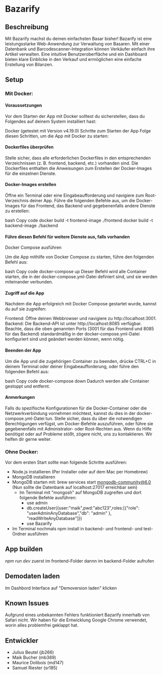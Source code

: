 # Bazarify 
## Beschreibung
Mit Bazarify machst du deinen einfachsten Basar bisher! Bazarify ist eine leistungsstarke Web-Anwendung zur Verwaltung von Basaren. Mit einer Datenbank und Barcodescanner-Integration können Verkäufer einfach ihre Artikel verwalten. Eine intuitive Benutzeroberfläche und ein Dashboard bieten klare Einblicke in den Verkauf und ermöglichen eine einfache Erstellung von Bilanzen.

## Setup

### Mit Docker:
#### Voraussetzungen
Vor dem Starten der App mit Docker solltest du sicherstellen, dass du Folgendes auf deinem System installiert hast:

Docker (getestet mit Version v4.19.0)
Schritte zum Starten der App
Folge diesen Schritten, um die App mit Docker zu starten:

#### Dockerfiles überprüfen

Stelle sicher, dass alle erforderlichen Dockerfiles in den entsprechenden Verzeichnissen (z. B. frontend, backend, etc.) vorhanden sind. Die Dockerfiles enthalten die Anweisungen zum Erstellen der Docker-Images für die einzelnen Dienste.

#### Docker-Images erstellen

Öffne ein Terminal oder eine Eingabeaufforderung und navigiere zum Root-Verzeichnis deiner App. Führe die folgenden Befehle aus, um die Docker-Images für das Frontend, das Backend und gegebenenfalls andere Dienste zu erstellen:

bash
Copy code
docker build -t frontend-image ./frontend
docker build -t backend-image ./backend
#### Führe diesen Befehl für weitere Dienste aus, falls vorhanden
Docker Compose ausführen

Um die App mithilfe von Docker Compose zu starten, führe den folgenden Befehl aus:

bash
Copy code
docker-compose up
Dieser Befehl wird alle Container starten, die in der docker-compose.yml-Datei definiert sind, und sie werden miteinander verbunden.

#### Zugriff auf die App

Nachdem die App erfolgreich mit Docker Compose gestartet wurde, kannst du auf sie zugreifen:

Frontend: Öffne deinen Webbrowser und navigiere zu http://localhost:3001.
Backend: Die Backend-API ist unter http://localhost:8085 verfügbar.
Beachte, dass die oben genannten Ports (3001 für das Frontend und 8085 für das Backend) standardmäßig in der docker-compose.yml-Datei konfiguriert sind und geändert werden können, wenn nötig.

#### Beenden der App

Um die App und die zugehörigen Container zu beenden, drücke CTRL+C in deinem Terminal oder deiner Eingabeaufforderung, oder führe den folgenden Befehl aus:

bash
Copy code
docker-compose down
Dadurch werden alle Container gestoppt und entfernt.

#### Anmerkungen
Falls du spezifische Konfigurationen für die Docker-Container oder die Netzwerkverbindung vornehmen möchtest, kannst du dies in der docker-compose.yml-Datei tun.
Stelle sicher, dass du über die notwendigen Berechtigungen verfügst, um Docker-Befehle auszuführen, oder führe sie gegebenenfalls mit Administrator- oder Root-Rechten aus.
Wenn du Hilfe benötigst oder auf Probleme stößt, zögere nicht, uns zu kontaktieren. Wir helfen dir gerne weiter.

### Ohne Docker:
Vor dem ersten Start sollte man folgende Schritte ausführen:
 - Node.js installieren (Per Installer oder auf dem Mac per Homebrew)
 - MongoDB installieren
 - MongoDB starten mit: brew services start mongodb-community@6.0 (Nun sollte die Datenbank auf localhost:27017 erreichbar sein)
    - Im Terminal mit "mongosh" auf MongoDB zugreifen und dort folgende Befehle ausführen:
        - use admin
        - db.createUser({user:"maik",pwd:"abc123",roles:[{"role": "userAdminAnyDatabase","db": "admin" }, "readWriteAnyDatabase"]})
        - use Bazarify
 - Im Terminal nochmals npm install in backend- und frontend- und test-Ordner ausführen

## App builden
*npm run dev* zuerst im frontend-Folder dannn im backend-Folder aufrufen

## Demodaten laden
Im Dashbord Interface auf "Demoversion laden" klicken

## Known Issues
Aufgrund eines unbekannten Fehlers funktioniert Bazarify innerhalb von Safari nicht. Wir haben für die Entwicklung Google Chrome verwendet, worin alles problemfrei geklappt hat.

## Entwickler
- Julius Beutel (jb266)
- Maik Bucher (mb389) 
- Maurice Dolibois (md147)
- Samuel Riester (sr185)
